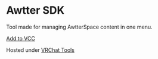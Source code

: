 # Awtter SDK

Tool made for managing AwtterSpace content in one menu.

[Add to VCC](https://killers0992.github.io/AwtterSDK)

Hosted under [VRChat Tools](https://github.com/Killers0992/AwtterSDK)
